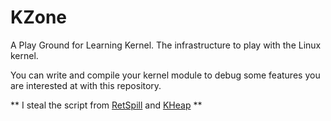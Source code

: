 # KZone
A Play Ground for Learning Kernel. The infrastructure to play with the Linux kernel.

You can write and compile your kernel module to debug some features you are interested at with this repository.

** I steal the script from [RetSpill][1] and [KHeap][2] **




[1]: https://github.com/sefcom/RetSpill
[2]: https://github.com/sefcom/KHeaps
